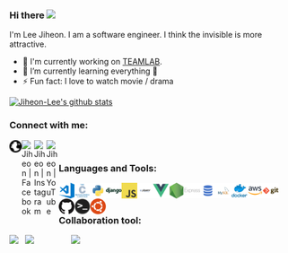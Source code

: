 ### Hi there <img src="https://media.giphy.com/media/hvRJCLFzcasrR4ia7z/giphy.gif" width="25px">
I'm Lee Jiheon. I am a software engineer. I think the invisible is more attractive.
- 🔭 I'm currently working on [TEAMLAB](https://github.com/TEAMLAB).
- 🌱 I’m currently learning everything 🤣
- ⚡ Fun fact: I love to watch movie / drama

[![Jiheon-Lee's github stats](https://github-readme-stats.vercel.app/api?username=Jiheon-Lee)](https://github.com/anuraghazra/github-readme-stats)

### Connect with me:

[<img align="left" alt="theteamlab.io" width="22px" src="https://raw.githubusercontent.com/iconic/open-iconic/master/svg/globe.svg" />](http://theteamlab.io/)
[<img align="left" alt="Jiheon | Facebook" width="22px" src="https://cdn.jsdelivr.net/npm/simple-icons@v3/icons/facebook.svg" />](https://www.facebook.com/2zheon)
[<img align="left" alt="Jiheon | Instagram" width="22px" src="https://cdn.jsdelivr.net/npm/simple-icons@v3/icons/instagram.svg" />](https://www.instagram.com/2z__heon/)
[<img align="left" alt="Jiheon | YouTube" width="22px" src="https://cdn.jsdelivr.net/npm/simple-icons@v3/icons/youtube.svg" />](https://www.youtube.com/channel/UCAFyIs7aqPcvMyYSRPu6lqw?view_as=subscriber)

<br />

### Languages and Tools:

<img align="left" alt="Visual Studio Code" width="28px" src="https://raw.githubusercontent.com/github/explore/80688e429a7d4ef2fca1e82350fe8e3517d3494d/topics/visual-studio-code/visual-studio-code.png" />
<img align="left" alt="C" width="28px" src="https://raw.githubusercontent.com/github/explore/80688e429a7d4ef2fca1e82350fe8e3517d3494d/topics/c/c.png" />
<!-- <img align="left" alt="JAVA" width="28px" src="https://raw.githubusercontent.com/github/explore/80688e429a7d4ef2fca1e82350fe8e3517d3494d/topics/java/java.png" /> -->
<img align="left" alt="Python" width="28px" src="https://raw.githubusercontent.com/github/explore/80688e429a7d4ef2fca1e82350fe8e3517d3494d/topics/python/python.png" />
<img align="left" alt="Django" width="28px" src="https://raw.githubusercontent.com/github/explore/80688e429a7d4ef2fca1e82350fe8e3517d3494d/topics/django/django.png" />
<img align="left" alt="JavaScript" width="28px" src="https://raw.githubusercontent.com/github/explore/80688e429a7d4ef2fca1e82350fe8e3517d3494d/topics/javascript/javascript.png" />
<img align="left" alt="jQuery" width="28px" src="https://raw.githubusercontent.com/github/explore/80688e429a7d4ef2fca1e82350fe8e3517d3494d/topics/jquery/jquery.png" />
<img align="left" alt="Vue.js" width="28px" src="https://raw.githubusercontent.com/github/explore/80688e429a7d4ef2fca1e82350fe8e3517d3494d/topics/vue/vue.png" />
<img align="left" alt="Node.js" width="28px" src="https://raw.githubusercontent.com/github/explore/80688e429a7d4ef2fca1e82350fe8e3517d3494d/topics/nodejs/nodejs.png" />
<img align="left" alt="Express" width="28px" src="https://raw.githubusercontent.com/github/explore/80688e429a7d4ef2fca1e82350fe8e3517d3494d/topics/express/express.png" />
<img align="left" alt="SQL" width="28px" src="https://raw.githubusercontent.com/github/explore/80688e429a7d4ef2fca1e82350fe8e3517d3494d/topics/sql/sql.png" />
<img align="left" alt="MySQL" width="28px" src="https://raw.githubusercontent.com/github/explore/80688e429a7d4ef2fca1e82350fe8e3517d3494d/topics/mysql/mysql.png" />
<img align="left" alt="Docker" width="28px" src="https://raw.githubusercontent.com/github/explore/80688e429a7d4ef2fca1e82350fe8e3517d3494d/topics/docker/docker.png" />
<img align="left" alt="AWS" width="28px" src="https://raw.githubusercontent.com/github/explore/80688e429a7d4ef2fca1e82350fe8e3517d3494d/topics/aws/aws.png" />
<img align="left" alt="Git" width="28px" src="https://raw.githubusercontent.com/github/explore/80688e429a7d4ef2fca1e82350fe8e3517d3494d/topics/git/git.png" />
<img align="left" alt="GitHub" width="28px" src="https://raw.githubusercontent.com/github/explore/78df643247d429f6cc873026c0622819ad797942/topics/github/github.png" />
<img align="left" alt="Terminal" width="28px" src="https://raw.githubusercontent.com/github/explore/80688e429a7d4ef2fca1e82350fe8e3517d3494d/topics/terminal/terminal.png" />
<img align="left" alt="Ubuntu" width="28px" src="https://raw.githubusercontent.com/github/explore/80688e429a7d4ef2fca1e82350fe8e3517d3494d/topics/ubuntu/ubuntu.png" />

<br /><br />

### Collaboration tool:

<img align="left" width="28px" src="https://user-images.githubusercontent.com/48443734/89675826-9086eb80-d925-11ea-9f8c-0638331b34cc.png" />
<img align="left" width="82px" src="https://user-images.githubusercontent.com/48443734/89676152-199e2280-d926-11ea-84c6-d27a6904ab75.png" />
<img align="left" width="82px" src="https://user-images.githubusercontent.com/48443734/89676150-173bc880-d926-11ea-9caa-d8961fae43ee.png" />
